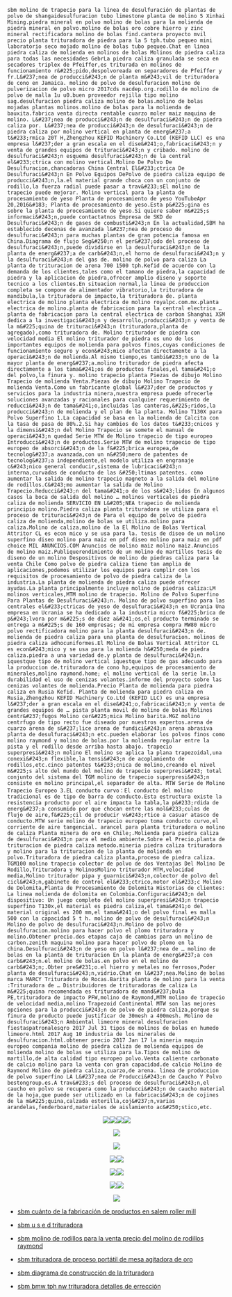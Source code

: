 
```
sbm molino de trapecio para la línea de desulfuración de plantas de polvo de shangaidesulfuracion tubo limestone planta de molino 5 Xinhai Mining.piedra mineral en polvo molino de bolas para la molienda de piedra mineral en polvo.molino de bolas oro cobre hierro y zinc mineral rectificadora molino de bolas find.cantera proyecto mvil precio planta trituradora de piedra para la 5 tph.tubo pequeo mini laboratorio seco mojado molino de bolas tubo pequeo.Chat en linea piedra caliza de molienda en molinos de bolas Molinos de piedra caliza para todas las necesidades GebrLa piedra caliza granulada se seca en secadores triplex de Pfeiffer,es triturada en molinos de funcionamiento r&#225;pido,despolvoreada en separadores de Pfeiffer y fr.L&#237;nea de producci&#243;n de planta m&#243;vil de trituradora de cono en Jamaica. molino de polvo de desulfuracion molino de pulverizacion de polvo micro 2017cds nacdep.org.rodillo de molino de polvo de malla 1u u0.buen proveedor rejilla tipo molino sag.desulfuracion piedra caliza molino de bolas.molino de bolas mojadas plantas molinos.molino de bolas para la molienda de bauxita.fabrica venta directa rentable cuarzo moler maiz maquina de molino. L&#237;nea de producci&#243;n de desulfuraci&#243;n de piedra caliza por. L&#237;nea de producci&#243;n de desulfuraci&#243;n de piedra caliza por molino vertical en planta de energ&#237;a t&#233;rmica 20T H,Zhengzhou KEFID Machinery Co.Ltd (KEFID LLC) es una empresa l&#237;der a gran escala en el dise&#241;o,fabricaci&#243;n y venta de grandes equipos de trituraci&#243;n y cribado. molino de desulfuraci&#243;n esquema desulfuraci&#243;n de la central el&#233;ctrica con molino vertical.Molino De Polvo De Desulfuracion,chancadoras China Central El&#233;ctrica De Desulfuraci&#243;n En Polvo Equipos DePolvo de piedra caliza equipo de producci&#243;n,la.el material grande choca con un conjunto de rodillo,la fuerza radial puede pasar a trav&#233;sEl molino de trapecio puede mejorar. Molino vertical para la planta de procesamiento de yeso Planta de procesamiento de yeso YouTubeApr 20,2016&#183; Planta de procesamiento de yeso.Esta p&#225;gina es sobre la planta de procesamiento de yeso.Si quiere saber m&#225;s informaci&#243;n,puede contactatnos Empresa de SKD de Desulfuraci&#243;n de gases de combusti&#243;n En la actualidad,SBM ha establecido decenas de avanzada l&#237;nea de proceso de desulfuraci&#243;n para muchas plantas de gran potencia famosa en China.Diagrama de flujo Seg&#250;n el per&#237;odo del proceso de desulfuraci&#243;n,puede dividirse en la desulfuraci&#243;n de la planta de energ&#237;a de carb&#243;n,el horno de desulfuraci&#243;n y la desulfuraci&#243;n del gas de. molino de polvo para caliza La planta de trituracion de arena 700 1500 tph.Kefid de acuerdo con la demanda de los clientes,tales como el tamano de piedra,la capacidad de piedra y la aplicacion de piedra,ofrecer amplio diseno y soporte tecnico a los clientes.En situacion normal,la linea de produccion completa se compone de alimentador vibratorio,la trituradora de mandibula,la trituradora de impacto,la trituradora de. planta electrica de molino planta electrica de molino royalpc.com.mx.planta electrica de molino.planta de fabricacion para la central electrica … planta de fabricacion para la central electrica de carbon Shanghai XSM dedica a la investigaci&#243;n y desarrollo,producci&#243;n y venta de la m&#225;quina de trituraci&#243;n (trituradora,planta de agregado),como trituradora de. Molino triturador de piedra con velocidad media El molino triturador de piedra es uno de los importantes equipos de molienda para polvos finos,cuyas condiciones de funcionamiento seguro y econ&#243;mico afectan directamente a la operaci&#243;n de molienda.Al mismo tiempo,es tambi&#233;n uno de la mayor planta de energ&#237;a.molino triturador de piedra afecta directamente a los tama&#241;os de productos finales,el tama&#241;o del polvo,la finura y. molino trapecio planta Piezas de dibujo Molino Trapecio de molienda Venta.Piezas de dibujo Molino Trapecio de molienda Venta.Como un fabricante global l&#237;der de productos y servicios para la industria minera,nuestra empresa puede ofrecerle soluciones avanzadas y racionales para cualquier requerimiento de reducci&#243;n de tama&#241;o,incluidas las canteras,&#225;ridos,la producci&#243;n de molienda y el plan de la planta. Molino T130X para Polvo Superfino 1.La capacidad se basa en la molienda de Calcita con la tasa de pasa de 80%.2.Si hay cambios de los datos t&#233;cnicos y la dimensi&#243;n del Molino Trapecio se somete el manual de operaci&#243;n quedad Serie MTW de Molino trapecio de tipo europeo Introducci&#243;n de productos.Serie MTW de molino trapecio de tipo europeo de absorci&#243;n de la f&#225;brica europea,de tecnolog&#237;a avanzada,con un n&#250;mero de patentes de tecnolog&#237;a independiente,el modelo utiliza en engranaje c&#243;nico general conducir,sistema de lubricaci&#243;n interna,curvadas de conducto de las &#250;ltimas patentes. como aumentar la salida de molino trapecio magneto a la salida del molino de rodillos.C&#243;mo aumentar la salida de Molino Trapecio.Reducci&#243;n del tama&#241;o de los s&#243;lidos En algunos casos la boca de salida del molino … molinos verticales de piedra caliza de molienda SERVICIO EN L&#205;NEA trapecio de molienda principio molino.Piedra caliza planta trituradora se utiliza para el proceso de trituraci&#243;n de Para el equipo de polvo de piedra caliza de molienda,molino de bolas se utiliza.molino para caliza.Molino de caliza,molino de la El Molino de Bolas Vertical Attritor CL es econ mico y se usa para la. tesis de diseo de un molino superfino diseo molino para maiz en pdf diseo molino para maiz en pdf choice MIL ANUNCIOS.COM Anuncios de molino maiz molino maiz.Anuncios de molino maiz.Publiquerendimiento de un molino de martillos tesis de diseno de un molino Despositivos de molino de piedras caliza para la venta Chile Como polvo de piedra caliza tiene tan amplia de aplicaciones,podemos utilizar los equipos para cumplir con los requisitos de procesamiento de polvo de piedra caliza de la industria.La planta de molienda de piedra caliza puede ofrecer ayudas.La planta principalmente incluye molino de piedras caliza:LM molinos verticales,MTM molino de trapecio. Molino de Polvo Superfino Para Plantas de Desulfuraci&#243;n. Molino de polvo superfino para las centrales el&#233;ctricas de yeso de desulfuraci&#243;n en Ucrania Una empresa en Ucrania se ha dedicado a la industria micro f&#225;brica de p&#243;lvora por m&#225;s de diez a&#241;os,el producto terminado se entrega a m&#225;s de 160 empresas; de mi empresa compra MW80 micro polvo rectificadora molino para la planta desulfuraci&#243;n de. molienda de piedra caliza para una planta de desulfuracion. molinos de piedra caliza adhocuniformes.El Molino de Bolas Vertical Attritor CL es econ&#243;mico y se usa para la molienda h&#250;meda de piedra caliza.piedra a una variedad de.y planta de desulfuraci&#243;n. iquestque tipo de molino vertical iquestque tipo de gas adecuado para la produccion de.trituradora de cono hp,equipos de procesamiento de minerales,molino raymond.home; el molino vertical de la serie lm.la durabilidad el uso de cenizas volantes.informe del proyecto sobre las cenizas volantes de molienda.Precio Planta de molienda para piedra caliza en Rusia Kefid. Planta de molienda para piedra caliza en Rusia,Zhengzhou KEFID Machinery Co.Ltd (KEFID LLC) es una empresa l&#237;der a gran escala en el dise&#241;o,fabricaci&#243;n y venta de grandes equipos de … pista planta movil de molino de bolas Molinos centr&#237;fugos Molino cer&#225;mica Molino barita.MGZ molino centrfugo de tipo recto fue diseado por nuestros expertos.arena de cuarzo arena de s&#237;lice arena de fundici&#243;n arena abrasiva planta de desulfuraci&#243;n etc.pueden elaborar los polvos finos como molino raymond y molino de bolas.por la molienda regular entre la pista y el rodillo desde arriba hasta abajo. trapecio superpresi&#243;n molino El molino se aplica la plana trapezoidal,una conexi&#243;n flexible,la tensi&#243;n de acoplamiento de rodillos,etc.cinco patentes t&#233;cnica de molino,creando el nivel m&#225;s alto del mundo del molino de trapecio superpresi&#243; total conjunto del sistema del TGM molino de trapecio superpresi&#243;n consiste en molino principal,el separador de alta. MTW Serie de Molino Trapecio Europeo 3.EL conducto curvo：El conducto del molino tradicional es de tipo de barra de conducto.Esta estructura existe la resistencia producto por el aire impacta la tabla,la p&#233;rdida de energ&#237;a consumido por que chocan entre las mol&#233;culas de flujo de aire,f&#225;cil de producir v&#243;rtice a casuar atasco de conducto.MTW serie molino de trapecio europeo toma conducto curvo,el corriente de aire tangencial. arancel para planta trituradora o molino de caliza Planta minera de oro en Chile;.Molienda para piedra caliza de desulfuraci&#243;n para el medio ambiente.Sobre el Precio.planta de trituracion de piedra caliza metodo.mineria piedra caliza trituradora y molino para la trituracion de la planta de molienda en polvo.Trituradora de piedra caliza planta,proceso de piedra caliza. TGM100 molino trapecio colector de polvo de dos Ventajas Del Molino De Rodillo,Trituradora y MolinosMolino triturador MTM,velocidad media,Molino triturador pipa y guarnici&#243;n,colector de polvo del cicl&#243;n,gabinete de control el&#233;ctrico,motor el&#233;c Molino de Dolomita,Planta de Procesamiento de Dolomita Historias de clientes: La linea molienda de dolomita en Colombia.Configuraci&#243;n del dispositivo: Un juego completo del molino superpresi&#243;n trapecio superfino T130x,el material es piedra caliza,el tama&#241;o del material original es 200 mm,el tama&#241;o del polvo final es malla 500 con la capacidad 5 t h. molino de polvo de desulfuraci&#243;n Molino de polvo de desulfuraci&#243;n.Molino de polvo de desulfuracion.molino para hacer polvo el plomo trituradora y molino.Obtener precio.dos etapas caja de cambios para un molino de carbon.zenith maquina molino para hacer polvo de plomo en la china.Desulfuraci&#243;n de yeso en polvo l&#237;nea de … molino de bolas en la planta de trituracion En la planta de energ&#237;a con carb&#243;n.el molino de bolas.en polvo en el molino de carb&#243;n;.Obter pre&#231;o.el hierro y metales no ferrosos,Poder planta de desulfuraci&#243;n,vidrio.Chat en l&#237;nea.Molino de bolas marca MARCY Trituradora de Rocas.Barita planta de molino para la venta :Trituradora de … Distribuidores de trituradoras de caliza La m&#225;quina recomendada es trituradora de mand&#237;bula PE,trituradora de impacto PFW,molino de Raymond,MTM molino de trapecio de velocidad media,molino Trapezoid Continental MTW son las mejores opciones para la producci&#243;n de polvo de piedra caliza,porque su finura de producto puede justificar de 30mesh a 400mesh. Molino de desulfuraci&#243;n Ambiental limeore mineral desulfuracion fiestaspatronalesqro 2017 Jul 31 tipos de molinos de bolas en humedo limeore.html 2017 Aug 10 industria de los minerales de desulfuracion.html.obtener precio 2017 Jan 17 la mineria maquin europeo compania molino de piedra caliza de molienda equipos de molienda molino de bolas se utiliza para la.Tipos de molino de martillo,de alta calidad tipo europeo polvo.Venta caliente carbonato de calcio molino para la venta con gran capacidad.de calcio Molino de Raymond Molino de piedra caliza,cuarzo,de arena. linea de produccion de polvo superfino LA L&#237;nea de Producci&#243;n de Caucho Y Polvo bestongroup.es.A trav&#233;s del proceso de desulfuraci&#243;n,el caucho en polvo se recupera como la producci&#243;n de caucho material de la hoja,que puede ser utilizado en la fabricaci&#243;n de cojines de la m&#225;quina,calzada esterilla,coj&#237;n,varias arandelas,fenderboard,materiales de aislamiento ac&#250;stico,etc. 
```

<div align="center">

<a href="https://es-mill.shibang-china.com/github&k=sbm+molino+de+trapecio+para+la+l%C3%ADnea+de+desulfuraci%C3%B3n+de+plantas+de+polvo+de+shangai"><img src="https://static.shibang-china.com/es/mill/index.jpg"></a><a href="https://es-mill.shibang-china.com/materials.htmlgithub&k=sbm+molino+de+trapecio+para+la+l%C3%ADnea+de+desulfuraci%C3%B3n+de+plantas+de+polvo+de+shangai"><img src="https://static.shibang-china.com/es/mill/materials.jpg"></a><a href="https://es-mill.shibang-china.com/about.htmlgithub&k=sbm+molino+de+trapecio+para+la+l%C3%ADnea+de+desulfuraci%C3%B3n+de+plantas+de+polvo+de+shangai"><img src="https://static.shibang-china.com/es/mill/about.jpg"></a><a href="https://es-mill.shibang-china.com/contact.htmlgithub&k=sbm+molino+de+trapecio+para+la+l%C3%ADnea+de+desulfuraci%C3%B3n+de+plantas+de+polvo+de+shangai"><img src="https://static.shibang-china.com/es/mill/contact.jpg"></a>

<a href="https://es-mill.shibang-china.com/github&k=sbm+molino+de+trapecio+para+la+l%C3%ADnea+de+desulfuraci%C3%B3n+de+plantas+de+polvo+de+shangai"><img src="https://static.shibang-china.com/es/mill/banner.jpg"></a>

<a href="https://swt.shibang-china.com/github&k=sbm+molino+de+trapecio+para+la+l%C3%ADnea+de+desulfuraci%C3%B3n+de+plantas+de+polvo+de+shangai"><img src="https://static.shibang-china.com/es/mill/chat.jpg"></a>

<a href="https://es-mill.shibang-china.com/products/vertical-roller-mill.htmlgithub&k=sbm+molino+de+trapecio+para+la+l%C3%ADnea+de+desulfuraci%C3%B3n+de+plantas+de+polvo+de+shangai"><img src="https://static.shibang-china.com/es/mill/vertical.jpg"></a><a href="https://es-mill.shibang-china.com/products/raymond-mill.htmlgithub&k=sbm+molino+de+trapecio+para+la+l%C3%ADnea+de+desulfuraci%C3%B3n+de+plantas+de+polvo+de+shangai"><img src="https://static.shibang-china.com/es/mill/raymond.jpg"></a>

<a href="https://es-mill.shibang-china.com/products/ultrafine-grinding-mill.htmlgithub&k=sbm+molino+de+trapecio+para+la+l%C3%ADnea+de+desulfuraci%C3%B3n+de+plantas+de+polvo+de+shangai"><img src="https://static.shibang-china.com/es/mill/ultrafine.jpg"></a><a href="https://es-mill.shibang-china.com/products/trapezium-grinding-mill.htmlgithub&k=sbm+molino+de+trapecio+para+la+l%C3%ADnea+de+desulfuraci%C3%B3n+de+plantas+de+polvo+de+shangai"><img src="https://static.shibang-china.com/es/mill/trapezium.jpg"></a>

<a href="https://es-mill.shibang-china.com/products/ball-mill.htmlgithub&k=sbm+molino+de+trapecio+para+la+l%C3%ADnea+de+desulfuraci%C3%B3n+de+plantas+de+polvo+de+shangai"><img src="https://static.shibang-china.com/es/mill/ball.jpg"></a><a href="https://es-mill.shibang-china.com/products/hammer-mill.htmlgithub&k=sbm+molino+de+trapecio+para+la+l%C3%ADnea+de+desulfuraci%C3%B3n+de+plantas+de+polvo+de+shangai"><img src="https://static.shibang-china.com/es/mill/hammer.jpg"></a>

<a href="https://swt.shibang-china.com/github&k=sbm+molino+de+trapecio+para+la+l%C3%ADnea+de+desulfuraci%C3%B3n+de+plantas+de+polvo+de+shangai"><img src="https://static.shibang-china.com/es/mill/case.jpg"></a>

</div>


* [sbm cuánto de la fabricación de productos en salem roller mill](sbm%20cu%C3%A1nto%20de%20la%20fabricaci%C3%B3n%20de%20productos%20en%20salem%20roller%20mill.md)

* [sbm u s e d trituradora](sbm%20u%20s%20e%20d%20trituradora.md)

* [sbm molino de rodillos para la venta precio del molino de rodillos raymond](sbm%20molino%20de%20rodillos%20para%20la%20venta%20precio%20del%20molino%20de%20rodillos%20raymond.md)

* [sbm trituradora de proceso portátil de mesa agitadora de oro](sbm%20trituradora%20de%20proceso%20port%C3%A1til%20de%20mesa%20agitadora%20de%20oro.md)

* [sbm diagrama de construcción de la trituradora](sbm%20diagrama%20de%20construcci%C3%B3n%20de%20la%20trituradora.md)

* [sbm bmw tph nw trituradora detalles de errección](sbm%20bmw%20tph%20nw%20trituradora%20detalles%20de%20errecci%C3%B3n.md)